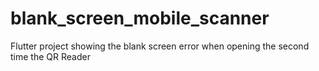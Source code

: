 # blank_screen_mobile_scanner

Flutter project showing the blank screen error when opening the second time the QR Reader
